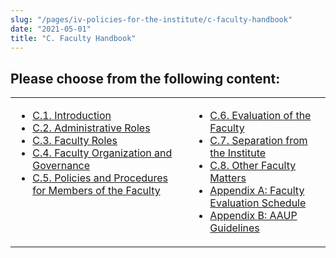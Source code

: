 ```yaml
---
slug: "/pages/iv-policies-for-the-institute/c-faculty-handbook"
date: "2021-05-01"
title: "C. Faculty Handbook"
---
```


## Please choose from the following content:

<table border="0">

<tbody>

<tr valign="top">

<td>

- [C.1\. Introduction](/pages/iv-policies-for-the-institute/c-faculty-handbook/1-introduction)
- [C.2\. Administrative Roles](/pages/iv-policies-for-the-institute/c-faculty-handbook/2-administrative-roles)
- [C.3\. Faculty Roles](/pages/iv-policies-for-the-institute/c-faculty-handbook/3-faculty-roles)
- [C.4\. Faculty Organization and Governance](/pages/iv-policies-for-the-institute/c-faculty-handbook/4-faculty-organization-and-governance)
- [C.5\. Policies and Procedures for Members of the Faculty](/pages/iv-policies-for-the-institute/c-faculty-handbook/5-policies-and-procedures-for-members-of-the-faculty)

</td>

<td>

- [C.6\. Evaluation of the Faculty](/pages/iv-policies-for-the-institute/c-faculty-handbook/6-evaluation-of-the-faculty)
- [C.7\. Separation from the Institute](/pages/iv-policies-for-the-institute/c-faculty-handbook/7-separation-from-the-institute)
- [C.8\. Other Faculty Matters](/pages/iv-policies-for-the-institute/c-faculty-handbook/8-other-faculty-matters)
- [Appendix A: Faculty Evaluation Schedule](/pages/iv-policies-for-the-institute/c-faculty-handbook/appendix-a-faculty-evaluation-schedule)
- [Appendix B: AAUP Guidelines](/pages/iv-policies-for-the-institute/c-faculty-handbook/appendix-b-aaup-guidelines)

</td>

</tr>

</tbody>

</table>
